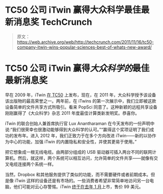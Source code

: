 # TC50 公司 iTwin 赢得大众科学最佳最新消息奖 TechCrunch

> 原文：<https://web.archive.org/web/http://techcrunch.com/2011/11/16/tc50-company-itwin-wins-popular-sciences-best-of-whats-new-award/>

# TC50 公司 iTwin 赢得*大众科学的*最佳最新消息奖

早在 2009 年，iTwin [在 TC50](https://web.archive.org/web/20230203161607/https://techcrunch.com/2009/09/14/tc50-itwin-remotely-connect-two-computers-via-usb-drives/) 上发布，现在，在 2011 年，大众科学授予该设备该出版物的最高荣誉之一。两年前，在 iTwins 的第一次展示中，我们立即被这款设备简单的文件共享方式所吸引。看来 PopSci 同意了。这种新颖的远程共享设备刚刚赢得了《大众科学》杂志 2011 年度最佳计算类新发明奖。恭喜你。

iTwin 的联合创始人兼首席执行官 Lux Anantharaman 在今天发布的一份声明中说:“我们很荣幸也很激动能够得到大众科学的认可。”“赢得这个奖项证明了我们成功的发布年。进入 2012 年，我们正致力于在多个方向改进 iTwin——新的以协作为中心的功能，加强 iTwin 的内置隐私和安全性，并使其更易于使用。”

把它想象成一根无线电缆。由两部分组成的 USB 驱动器可插入两台不同的联网计算机。然后，就这样，两个系统可以相互访问，允许简单的文件共享——就像有交叉电缆连接两个系统一样。

当然，Dropbox 和其他服务提供了类似的功能，而不需要硬件或者前期成本。但是像 iTwin 这样的设备还是有市场的。一些消费者希望非常简单地访问另一台电脑，他们可能对云心存警惕。iTwin [终于在去年 1 月](https://web.archive.org/web/20230203161607/http://ces.crunchgear.com/2011/01/itwin-a-2009-techcrunch50-finalist-starts-shipping-ces-2011-interview/)上市，售价 99 美元。